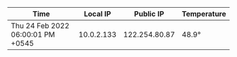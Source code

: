 | Time     | Local IP | Public IP | Temperature |
| ----------- | ----------- | ----------- | ----------- |
| Thu 24 Feb 2022 06:00:01 PM +0545      | 10.0.2.133     | 122.254.80.87  | 48.9° |
